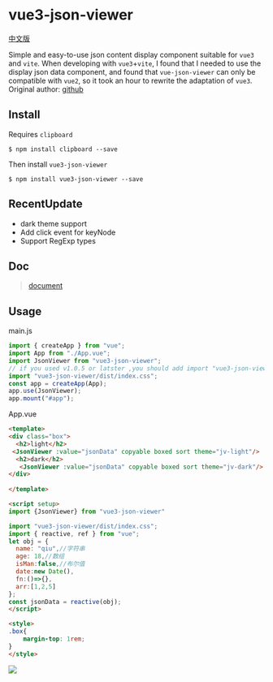 # vue3-json-viewer

[中文版](readme_cn.md)

Simple and easy-to-use json content display component suitable for `vue3` and `vite`.
When developing with `vue3`+`vite`, I found that I needed to use the display json data component, and found that `vue-json-viewer` can only be compatible with `vue2`, so it took an hour to rewrite the adaptation of `vue3`.
Original author: [github](https://github.com/chenfengjw163/vue-json-viewer)

## Install

Requires `clipboard`

```
$ npm install clipboard --save
```

Then install `vue3-json-viewer`

```
$ npm install vue3-json-viewer --save
```

## RecentUpdate
- dark theme support
- Add click event for keyNode
- Support RegExp types

## Doc
> [document](https://vjv-doc-qiuquanwu.vercel.app/)
## Usage

main.js

```js
import { createApp } from "vue";
import App from "./App.vue";
import JsonViewer from "vue3-json-viewer";
// if you used v1.0.5 or latster ,you should add import "vue3-json-viewer/dist/index.css"
import "vue3-json-viewer/dist/index.css";
const app = createApp(App);
app.use(JsonViewer);
app.mount("#app");
```

App.vue

``` html
<template>
<div class="box">
  <h2>light</h2>
 <JsonViewer :value="jsonData" copyable boxed sort theme="jv-light"/>
  <h2>dark</h2>
   <JsonViewer :value="jsonData" copyable boxed sort theme="jv-dark"/>
</div>
 
</template>

<script setup>
import {JsonViewer} from "vue3-json-viewer"

import "vue3-json-viewer/dist/index.css";
import { reactive, ref } from "vue";
let obj = {
  name: "qiu",//字符串
  age: 18,//数组
  isMan:false,//布尔值
  date:new Date(),
  fn:()=>{},
  arr:[1,2,5]
};
const jsonData = reactive(obj);
</script>

<style>
.box{
    margin-top: 1rem;
}
</style>

```

![](./img/demo.png)